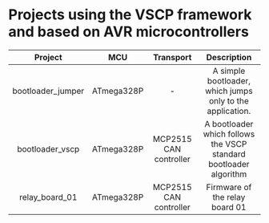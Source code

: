 # Projects using the VSCP framework and based on AVR microcontrollers

| Project  | MCU  | Transport | Description |
| :------: | :--: | :--------:| :---------: |
| bootloader\_jumper | ATmega328P | - | A simple bootloader, which jumps only to the application. |
| bootloader\_vscp   | ATmega328P | MCP2515 CAN controller | A bootloader which follows the VSCP standard bootloader algorithm |
| relay\_board_01    | ATmega328P | MCP2515 CAN controller | Firmware of the relay board 01 |

